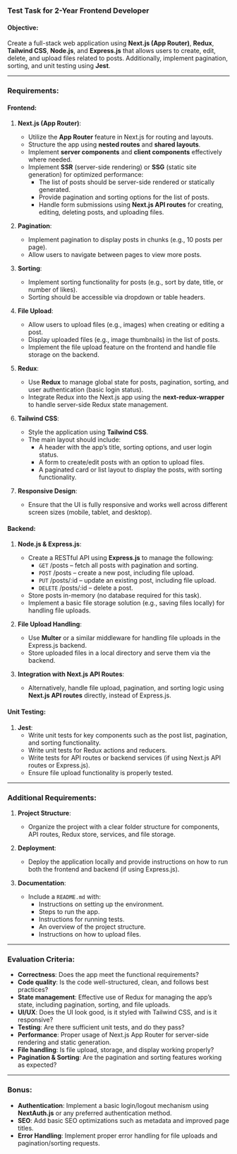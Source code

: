 ### Test Task for 2-Year Frontend Developer

#### **Objective**:
Create a full-stack web application using **Next.js (App Router)**, **Redux**, **Tailwind CSS**, **Node.js**, and **Express.js** that allows users to create, edit, delete, and upload files related to posts. Additionally, implement pagination, sorting, and unit testing using **Jest**.

---

### **Requirements**:

#### **Frontend**:
1. **Next.js (App Router)**:
    - Utilize the **App Router** feature in Next.js for routing and layouts.
    - Structure the app using **nested routes** and **shared layouts**.
    - Implement **server components** and **client components** effectively where needed.
    - Implement **SSR** (server-side rendering) or **SSG** (static site generation) for optimized performance:
        - The list of posts should be server-side rendered or statically generated.
        - Provide pagination and sorting options for the list of posts.
        - Handle form submissions using **Next.js API routes** for creating, editing, deleting posts, and uploading files.

2. **Pagination**:
    - Implement pagination to display posts in chunks (e.g., 10 posts per page).
    - Allow users to navigate between pages to view more posts.

3. **Sorting**:
    - Implement sorting functionality for posts (e.g., sort by date, title, or number of likes).
    - Sorting should be accessible via dropdown or table headers.

4. **File Upload**:
    - Allow users to upload files (e.g., images) when creating or editing a post.
    - Display uploaded files (e.g., image thumbnails) in the list of posts.
    - Implement the file upload feature on the frontend and handle file storage on the backend.

5. **Redux**:
    - Use **Redux** to manage global state for posts, pagination, sorting, and user authentication (basic login status).
    - Integrate Redux into the Next.js app using the **next-redux-wrapper** to handle server-side Redux state management.

6. **Tailwind CSS**:
    - Style the application using **Tailwind CSS**.
    - The main layout should include:
      - A header with the app’s title, sorting options, and user login status.
      - A form to create/edit posts with an option to upload files.
      - A paginated card or list layout to display the posts, with sorting functionality.

7. **Responsive Design**:
    - Ensure that the UI is fully responsive and works well across different screen sizes (mobile, tablet, and desktop).

#### **Backend**:
1. **Node.js & Express.js**:
    - Create a RESTful API using **Express.js** to manage the following:
      - `GET` /posts – fetch all posts with pagination and sorting.
      - `POST` /posts – create a new post, including file upload.
      - `PUT` /posts/:id – update an existing post, including file upload.
      - `DELETE` /posts/:id – delete a post.
    - Store posts in-memory (no database required for this task).
    - Implement a basic file storage solution (e.g., saving files locally) for handling file uploads.

2. **File Upload Handling**:
    - Use **Multer** or a similar middleware for handling file uploads in the Express.js backend.
    - Store uploaded files in a local directory and serve them via the backend.

3. **Integration with Next.js API Routes**:
    - Alternatively, handle file upload, pagination, and sorting logic using **Next.js API routes** directly, instead of Express.js.

#### **Unit Testing**:
1. **Jest**:
    - Write unit tests for key components such as the post list, pagination, and sorting functionality.
    - Write unit tests for Redux actions and reducers.
    - Write tests for API routes or backend services (if using Next.js API routes or Express.js).
    - Ensure file upload functionality is properly tested.

---

### **Additional Requirements**:
1. **Project Structure**:
    - Organize the project with a clear folder structure for components, API routes, Redux store, services, and file storage.

2. **Deployment**:
    - Deploy the application locally and provide instructions on how to run both the frontend and backend (if using Express.js).

3. **Documentation**:
    - Include a `README.md` with:
      - Instructions on setting up the environment.
      - Steps to run the app.
      - Instructions for running tests.
      - An overview of the project structure.
      - Instructions on how to upload files.

---

### **Evaluation Criteria**:
- **Correctness**: Does the app meet the functional requirements?
- **Code quality**: Is the code well-structured, clean, and follows best practices?
- **State management**: Effective use of Redux for managing the app’s state, including pagination, sorting, and file uploads.
- **UI/UX**: Does the UI look good, is it styled with Tailwind CSS, and is it responsive?
- **Testing**: Are there sufficient unit tests, and do they pass?
- **Performance**: Proper usage of Next.js App Router for server-side rendering and static generation.
- **File handling**: Is file upload, storage, and display working properly?
- **Pagination & Sorting**: Are the pagination and sorting features working as expected?

---

### **Bonus**:
- **Authentication**: Implement a basic login/logout mechanism using **NextAuth.js** or any preferred authentication method.
- **SEO**: Add basic SEO optimizations such as metadata and improved page titles.
- **Error Handling**: Implement proper error handling for file uploads and pagination/sorting requests.
